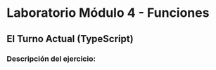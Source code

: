 # Laboratorio Módulo 4 - Funciones
## El Turno Actual (TypeScript)

### Descripción del ejercicio:

